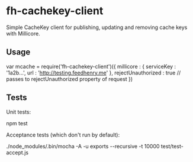 # fh-cachekey-client

Simple CacheKey client for publishing, updating and removing cache keys with Millicore.

## Usage

var mcache = require('fh-cachekey-client')({
  millicore : {
    serviceKey : '1a2b...',
    url : 'http://testing.feedhenry.me'
  },
  rejectUnauthorized : true // passes to rejectUnauthorized property of request
})

## Tests
Unit tests:

  npm test

Acceptance tests (which don't run by default):

  ./node_modules/.bin/mocha -A -u exports --recursive -t 10000 test/test-accept.js
